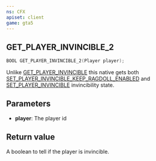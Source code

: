 ```yaml
---
ns: CFX
apiset: client
game: gta5
---
```

## GET_PLAYER_INVINCIBLE_2

```c
BOOL GET_PLAYER_INVINCIBLE_2(Player player);
```
Unlike [GET_PLAYER_INVINCIBLE](#_0xB721981B2B939E07) this native gets both [SET_PLAYER_INVINCIBLE_KEEP_RAGDOLL_ENABLED](#_0x6BC97F4F4BB3C04B) and [SET_PLAYER_INVINCIBLE](#_0x239528EACDC3E7DE) invincibility state.

## Parameters
* **player**: The player id

## Return value
A boolean to tell if the player is invincible.
